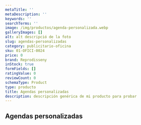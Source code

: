 ```yaml
---
metaTitle: ''
metaDescription: ''
keywords: ''
searchTerms: ''
image: /img/productos/agenda-personalizada.webp
galleryImages: []
alt: alt descripció de la foto
slug: agendas-personalizadas
category: publicitario-oficina
sku: 01-OFICI-0024
price: 0
brand: Reprodisseny
inStock: true
formFields: []
ratingValue: 0
reviewCount: 0
schemaType: Product
type: producto
title: Agendas personalizadas
description: descripción genérica de mi producto para probar
---
```

## Agendas personalizadas

